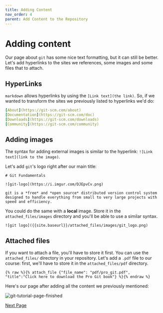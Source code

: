 ```yaml
---
title: Adding Content
nav_order: 4
parent: Add Content to the Repository
---
```


# Adding content

Our page about `git` has some nice text formatting, but it can still be better.
Let's add hyperlinks to the sites we references, some images and some files that to attach.

## HyperLinks

`markdown` allows hyperlinks by using the `[Link text](the link)`.
So, if we wanted to transform the sites we previously listed to hyperlinks we'd do:

```yaml
[About](https://git-scm.com/about)
[Documentation](https://git-scm.com/doc)
[Downloads](https://git-scm.com/downloads)
[Community](https://git-scm.com/community)
```

## Adding images

The syntax for adding external images is similar to the hyperlink: `![Link text](link to the image)`.

Let's add `git`'s logo right after our main title:

```
# Git Fundamentals

![git-logo](https://i.imgur.com/DJEpvCv.png)

git is a *free* and *open source* distributed version control system designed to handle everything from small to very large projects with speed and efficiency.
```

You could do the same with a **local** image.
Store it in the `attached_files/images` directory and you'll be able to use a similar syntax.

`![git logo]({{site.baseurl}}/attached_files/images/git_logo.png)`

## Attached files

If you want to attach a file, you'll have to store it first.
You can use the `attached_files/` directory in your repository.
Let's add a `.pdf` file to our course: first, we'll have to store it in the `attached_files/pdf` directory.

`{% raw %}{% attach_file {"file_name": "pdf/pro_git.pdf", "title":"Click here to download the Pro Git book"} %}{% endraw %}`

Here's our page after adding all the content we previously mentioned:

![git-tutorial-page-finished](https://i.imgur.com/QhTkaL4.png)


[Next Page](https://devops-education.gitlab.io/cwac-workshop/course/adding_a_quiz/)